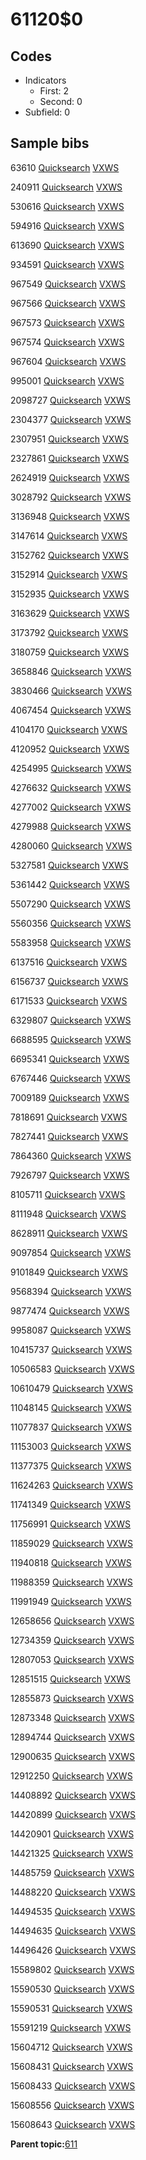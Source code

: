 # 61120$0

## Codes

-   Indicators
    -   First: 2
    -   Second: 0
-   Subfield: 0

## Sample bibs

63610 [Quicksearch](https://search.library.yale.edu/catalog/63610) [VXWS](http://prodorbis.library.yale.edu:7014/vxws/GetHoldingsService?bibId=63610)

240911 [Quicksearch](https://search.library.yale.edu/catalog/240911) [VXWS](http://prodorbis.library.yale.edu:7014/vxws/GetHoldingsService?bibId=240911)

530616 [Quicksearch](https://search.library.yale.edu/catalog/530616) [VXWS](http://prodorbis.library.yale.edu:7014/vxws/GetHoldingsService?bibId=530616)

594916 [Quicksearch](https://search.library.yale.edu/catalog/594916) [VXWS](http://prodorbis.library.yale.edu:7014/vxws/GetHoldingsService?bibId=594916)

613690 [Quicksearch](https://search.library.yale.edu/catalog/613690) [VXWS](http://prodorbis.library.yale.edu:7014/vxws/GetHoldingsService?bibId=613690)

934591 [Quicksearch](https://search.library.yale.edu/catalog/934591) [VXWS](http://prodorbis.library.yale.edu:7014/vxws/GetHoldingsService?bibId=934591)

967549 [Quicksearch](https://search.library.yale.edu/catalog/967549) [VXWS](http://prodorbis.library.yale.edu:7014/vxws/GetHoldingsService?bibId=967549)

967566 [Quicksearch](https://search.library.yale.edu/catalog/967566) [VXWS](http://prodorbis.library.yale.edu:7014/vxws/GetHoldingsService?bibId=967566)

967573 [Quicksearch](https://search.library.yale.edu/catalog/967573) [VXWS](http://prodorbis.library.yale.edu:7014/vxws/GetHoldingsService?bibId=967573)

967574 [Quicksearch](https://search.library.yale.edu/catalog/967574) [VXWS](http://prodorbis.library.yale.edu:7014/vxws/GetHoldingsService?bibId=967574)

967604 [Quicksearch](https://search.library.yale.edu/catalog/967604) [VXWS](http://prodorbis.library.yale.edu:7014/vxws/GetHoldingsService?bibId=967604)

995001 [Quicksearch](https://search.library.yale.edu/catalog/995001) [VXWS](http://prodorbis.library.yale.edu:7014/vxws/GetHoldingsService?bibId=995001)

2098727 [Quicksearch](https://search.library.yale.edu/catalog/2098727) [VXWS](http://prodorbis.library.yale.edu:7014/vxws/GetHoldingsService?bibId=2098727)

2304377 [Quicksearch](https://search.library.yale.edu/catalog/2304377) [VXWS](http://prodorbis.library.yale.edu:7014/vxws/GetHoldingsService?bibId=2304377)

2307951 [Quicksearch](https://search.library.yale.edu/catalog/2307951) [VXWS](http://prodorbis.library.yale.edu:7014/vxws/GetHoldingsService?bibId=2307951)

2327861 [Quicksearch](https://search.library.yale.edu/catalog/2327861) [VXWS](http://prodorbis.library.yale.edu:7014/vxws/GetHoldingsService?bibId=2327861)

2624919 [Quicksearch](https://search.library.yale.edu/catalog/2624919) [VXWS](http://prodorbis.library.yale.edu:7014/vxws/GetHoldingsService?bibId=2624919)

3028792 [Quicksearch](https://search.library.yale.edu/catalog/3028792) [VXWS](http://prodorbis.library.yale.edu:7014/vxws/GetHoldingsService?bibId=3028792)

3136948 [Quicksearch](https://search.library.yale.edu/catalog/3136948) [VXWS](http://prodorbis.library.yale.edu:7014/vxws/GetHoldingsService?bibId=3136948)

3147614 [Quicksearch](https://search.library.yale.edu/catalog/3147614) [VXWS](http://prodorbis.library.yale.edu:7014/vxws/GetHoldingsService?bibId=3147614)

3152762 [Quicksearch](https://search.library.yale.edu/catalog/3152762) [VXWS](http://prodorbis.library.yale.edu:7014/vxws/GetHoldingsService?bibId=3152762)

3152914 [Quicksearch](https://search.library.yale.edu/catalog/3152914) [VXWS](http://prodorbis.library.yale.edu:7014/vxws/GetHoldingsService?bibId=3152914)

3152935 [Quicksearch](https://search.library.yale.edu/catalog/3152935) [VXWS](http://prodorbis.library.yale.edu:7014/vxws/GetHoldingsService?bibId=3152935)

3163629 [Quicksearch](https://search.library.yale.edu/catalog/3163629) [VXWS](http://prodorbis.library.yale.edu:7014/vxws/GetHoldingsService?bibId=3163629)

3173792 [Quicksearch](https://search.library.yale.edu/catalog/3173792) [VXWS](http://prodorbis.library.yale.edu:7014/vxws/GetHoldingsService?bibId=3173792)

3180759 [Quicksearch](https://search.library.yale.edu/catalog/3180759) [VXWS](http://prodorbis.library.yale.edu:7014/vxws/GetHoldingsService?bibId=3180759)

3658846 [Quicksearch](https://search.library.yale.edu/catalog/3658846) [VXWS](http://prodorbis.library.yale.edu:7014/vxws/GetHoldingsService?bibId=3658846)

3830466 [Quicksearch](https://search.library.yale.edu/catalog/3830466) [VXWS](http://prodorbis.library.yale.edu:7014/vxws/GetHoldingsService?bibId=3830466)

4067454 [Quicksearch](https://search.library.yale.edu/catalog/4067454) [VXWS](http://prodorbis.library.yale.edu:7014/vxws/GetHoldingsService?bibId=4067454)

4104170 [Quicksearch](https://search.library.yale.edu/catalog/4104170) [VXWS](http://prodorbis.library.yale.edu:7014/vxws/GetHoldingsService?bibId=4104170)

4120952 [Quicksearch](https://search.library.yale.edu/catalog/4120952) [VXWS](http://prodorbis.library.yale.edu:7014/vxws/GetHoldingsService?bibId=4120952)

4254995 [Quicksearch](https://search.library.yale.edu/catalog/4254995) [VXWS](http://prodorbis.library.yale.edu:7014/vxws/GetHoldingsService?bibId=4254995)

4276632 [Quicksearch](https://search.library.yale.edu/catalog/4276632) [VXWS](http://prodorbis.library.yale.edu:7014/vxws/GetHoldingsService?bibId=4276632)

4277002 [Quicksearch](https://search.library.yale.edu/catalog/4277002) [VXWS](http://prodorbis.library.yale.edu:7014/vxws/GetHoldingsService?bibId=4277002)

4279988 [Quicksearch](https://search.library.yale.edu/catalog/4279988) [VXWS](http://prodorbis.library.yale.edu:7014/vxws/GetHoldingsService?bibId=4279988)

4280060 [Quicksearch](https://search.library.yale.edu/catalog/4280060) [VXWS](http://prodorbis.library.yale.edu:7014/vxws/GetHoldingsService?bibId=4280060)

5327581 [Quicksearch](https://search.library.yale.edu/catalog/5327581) [VXWS](http://prodorbis.library.yale.edu:7014/vxws/GetHoldingsService?bibId=5327581)

5361442 [Quicksearch](https://search.library.yale.edu/catalog/5361442) [VXWS](http://prodorbis.library.yale.edu:7014/vxws/GetHoldingsService?bibId=5361442)

5507290 [Quicksearch](https://search.library.yale.edu/catalog/5507290) [VXWS](http://prodorbis.library.yale.edu:7014/vxws/GetHoldingsService?bibId=5507290)

5560356 [Quicksearch](https://search.library.yale.edu/catalog/5560356) [VXWS](http://prodorbis.library.yale.edu:7014/vxws/GetHoldingsService?bibId=5560356)

5583958 [Quicksearch](https://search.library.yale.edu/catalog/5583958) [VXWS](http://prodorbis.library.yale.edu:7014/vxws/GetHoldingsService?bibId=5583958)

6137516 [Quicksearch](https://search.library.yale.edu/catalog/6137516) [VXWS](http://prodorbis.library.yale.edu:7014/vxws/GetHoldingsService?bibId=6137516)

6156737 [Quicksearch](https://search.library.yale.edu/catalog/6156737) [VXWS](http://prodorbis.library.yale.edu:7014/vxws/GetHoldingsService?bibId=6156737)

6171533 [Quicksearch](https://search.library.yale.edu/catalog/6171533) [VXWS](http://prodorbis.library.yale.edu:7014/vxws/GetHoldingsService?bibId=6171533)

6329807 [Quicksearch](https://search.library.yale.edu/catalog/6329807) [VXWS](http://prodorbis.library.yale.edu:7014/vxws/GetHoldingsService?bibId=6329807)

6688595 [Quicksearch](https://search.library.yale.edu/catalog/6688595) [VXWS](http://prodorbis.library.yale.edu:7014/vxws/GetHoldingsService?bibId=6688595)

6695341 [Quicksearch](https://search.library.yale.edu/catalog/6695341) [VXWS](http://prodorbis.library.yale.edu:7014/vxws/GetHoldingsService?bibId=6695341)

6767446 [Quicksearch](https://search.library.yale.edu/catalog/6767446) [VXWS](http://prodorbis.library.yale.edu:7014/vxws/GetHoldingsService?bibId=6767446)

7009189 [Quicksearch](https://search.library.yale.edu/catalog/7009189) [VXWS](http://prodorbis.library.yale.edu:7014/vxws/GetHoldingsService?bibId=7009189)

7818691 [Quicksearch](https://search.library.yale.edu/catalog/7818691) [VXWS](http://prodorbis.library.yale.edu:7014/vxws/GetHoldingsService?bibId=7818691)

7827441 [Quicksearch](https://search.library.yale.edu/catalog/7827441) [VXWS](http://prodorbis.library.yale.edu:7014/vxws/GetHoldingsService?bibId=7827441)

7864360 [Quicksearch](https://search.library.yale.edu/catalog/7864360) [VXWS](http://prodorbis.library.yale.edu:7014/vxws/GetHoldingsService?bibId=7864360)

7926797 [Quicksearch](https://search.library.yale.edu/catalog/7926797) [VXWS](http://prodorbis.library.yale.edu:7014/vxws/GetHoldingsService?bibId=7926797)

8105711 [Quicksearch](https://search.library.yale.edu/catalog/8105711) [VXWS](http://prodorbis.library.yale.edu:7014/vxws/GetHoldingsService?bibId=8105711)

8111948 [Quicksearch](https://search.library.yale.edu/catalog/8111948) [VXWS](http://prodorbis.library.yale.edu:7014/vxws/GetHoldingsService?bibId=8111948)

8628911 [Quicksearch](https://search.library.yale.edu/catalog/8628911) [VXWS](http://prodorbis.library.yale.edu:7014/vxws/GetHoldingsService?bibId=8628911)

9097854 [Quicksearch](https://search.library.yale.edu/catalog/9097854) [VXWS](http://prodorbis.library.yale.edu:7014/vxws/GetHoldingsService?bibId=9097854)

9101849 [Quicksearch](https://search.library.yale.edu/catalog/9101849) [VXWS](http://prodorbis.library.yale.edu:7014/vxws/GetHoldingsService?bibId=9101849)

9568394 [Quicksearch](https://search.library.yale.edu/catalog/9568394) [VXWS](http://prodorbis.library.yale.edu:7014/vxws/GetHoldingsService?bibId=9568394)

9877474 [Quicksearch](https://search.library.yale.edu/catalog/9877474) [VXWS](http://prodorbis.library.yale.edu:7014/vxws/GetHoldingsService?bibId=9877474)

9958087 [Quicksearch](https://search.library.yale.edu/catalog/9958087) [VXWS](http://prodorbis.library.yale.edu:7014/vxws/GetHoldingsService?bibId=9958087)

10415737 [Quicksearch](https://search.library.yale.edu/catalog/10415737) [VXWS](http://prodorbis.library.yale.edu:7014/vxws/GetHoldingsService?bibId=10415737)

10506583 [Quicksearch](https://search.library.yale.edu/catalog/10506583) [VXWS](http://prodorbis.library.yale.edu:7014/vxws/GetHoldingsService?bibId=10506583)

10610479 [Quicksearch](https://search.library.yale.edu/catalog/10610479) [VXWS](http://prodorbis.library.yale.edu:7014/vxws/GetHoldingsService?bibId=10610479)

11048145 [Quicksearch](https://search.library.yale.edu/catalog/11048145) [VXWS](http://prodorbis.library.yale.edu:7014/vxws/GetHoldingsService?bibId=11048145)

11077837 [Quicksearch](https://search.library.yale.edu/catalog/11077837) [VXWS](http://prodorbis.library.yale.edu:7014/vxws/GetHoldingsService?bibId=11077837)

11153003 [Quicksearch](https://search.library.yale.edu/catalog/11153003) [VXWS](http://prodorbis.library.yale.edu:7014/vxws/GetHoldingsService?bibId=11153003)

11377375 [Quicksearch](https://search.library.yale.edu/catalog/11377375) [VXWS](http://prodorbis.library.yale.edu:7014/vxws/GetHoldingsService?bibId=11377375)

11624263 [Quicksearch](https://search.library.yale.edu/catalog/11624263) [VXWS](http://prodorbis.library.yale.edu:7014/vxws/GetHoldingsService?bibId=11624263)

11741349 [Quicksearch](https://search.library.yale.edu/catalog/11741349) [VXWS](http://prodorbis.library.yale.edu:7014/vxws/GetHoldingsService?bibId=11741349)

11756991 [Quicksearch](https://search.library.yale.edu/catalog/11756991) [VXWS](http://prodorbis.library.yale.edu:7014/vxws/GetHoldingsService?bibId=11756991)

11859029 [Quicksearch](https://search.library.yale.edu/catalog/11859029) [VXWS](http://prodorbis.library.yale.edu:7014/vxws/GetHoldingsService?bibId=11859029)

11940818 [Quicksearch](https://search.library.yale.edu/catalog/11940818) [VXWS](http://prodorbis.library.yale.edu:7014/vxws/GetHoldingsService?bibId=11940818)

11988359 [Quicksearch](https://search.library.yale.edu/catalog/11988359) [VXWS](http://prodorbis.library.yale.edu:7014/vxws/GetHoldingsService?bibId=11988359)

11991949 [Quicksearch](https://search.library.yale.edu/catalog/11991949) [VXWS](http://prodorbis.library.yale.edu:7014/vxws/GetHoldingsService?bibId=11991949)

12658656 [Quicksearch](https://search.library.yale.edu/catalog/12658656) [VXWS](http://prodorbis.library.yale.edu:7014/vxws/GetHoldingsService?bibId=12658656)

12734359 [Quicksearch](https://search.library.yale.edu/catalog/12734359) [VXWS](http://prodorbis.library.yale.edu:7014/vxws/GetHoldingsService?bibId=12734359)

12807053 [Quicksearch](https://search.library.yale.edu/catalog/12807053) [VXWS](http://prodorbis.library.yale.edu:7014/vxws/GetHoldingsService?bibId=12807053)

12851515 [Quicksearch](https://search.library.yale.edu/catalog/12851515) [VXWS](http://prodorbis.library.yale.edu:7014/vxws/GetHoldingsService?bibId=12851515)

12855873 [Quicksearch](https://search.library.yale.edu/catalog/12855873) [VXWS](http://prodorbis.library.yale.edu:7014/vxws/GetHoldingsService?bibId=12855873)

12873348 [Quicksearch](https://search.library.yale.edu/catalog/12873348) [VXWS](http://prodorbis.library.yale.edu:7014/vxws/GetHoldingsService?bibId=12873348)

12894744 [Quicksearch](https://search.library.yale.edu/catalog/12894744) [VXWS](http://prodorbis.library.yale.edu:7014/vxws/GetHoldingsService?bibId=12894744)

12900635 [Quicksearch](https://search.library.yale.edu/catalog/12900635) [VXWS](http://prodorbis.library.yale.edu:7014/vxws/GetHoldingsService?bibId=12900635)

12912250 [Quicksearch](https://search.library.yale.edu/catalog/12912250) [VXWS](http://prodorbis.library.yale.edu:7014/vxws/GetHoldingsService?bibId=12912250)

14408892 [Quicksearch](https://search.library.yale.edu/catalog/14408892) [VXWS](http://prodorbis.library.yale.edu:7014/vxws/GetHoldingsService?bibId=14408892)

14420899 [Quicksearch](https://search.library.yale.edu/catalog/14420899) [VXWS](http://prodorbis.library.yale.edu:7014/vxws/GetHoldingsService?bibId=14420899)

14420901 [Quicksearch](https://search.library.yale.edu/catalog/14420901) [VXWS](http://prodorbis.library.yale.edu:7014/vxws/GetHoldingsService?bibId=14420901)

14421325 [Quicksearch](https://search.library.yale.edu/catalog/14421325) [VXWS](http://prodorbis.library.yale.edu:7014/vxws/GetHoldingsService?bibId=14421325)

14485759 [Quicksearch](https://search.library.yale.edu/catalog/14485759) [VXWS](http://prodorbis.library.yale.edu:7014/vxws/GetHoldingsService?bibId=14485759)

14488220 [Quicksearch](https://search.library.yale.edu/catalog/14488220) [VXWS](http://prodorbis.library.yale.edu:7014/vxws/GetHoldingsService?bibId=14488220)

14494535 [Quicksearch](https://search.library.yale.edu/catalog/14494535) [VXWS](http://prodorbis.library.yale.edu:7014/vxws/GetHoldingsService?bibId=14494535)

14494635 [Quicksearch](https://search.library.yale.edu/catalog/14494635) [VXWS](http://prodorbis.library.yale.edu:7014/vxws/GetHoldingsService?bibId=14494635)

14496426 [Quicksearch](https://search.library.yale.edu/catalog/14496426) [VXWS](http://prodorbis.library.yale.edu:7014/vxws/GetHoldingsService?bibId=14496426)

15589802 [Quicksearch](https://search.library.yale.edu/catalog/15589802) [VXWS](http://prodorbis.library.yale.edu:7014/vxws/GetHoldingsService?bibId=15589802)

15590530 [Quicksearch](https://search.library.yale.edu/catalog/15590530) [VXWS](http://prodorbis.library.yale.edu:7014/vxws/GetHoldingsService?bibId=15590530)

15590531 [Quicksearch](https://search.library.yale.edu/catalog/15590531) [VXWS](http://prodorbis.library.yale.edu:7014/vxws/GetHoldingsService?bibId=15590531)

15591219 [Quicksearch](https://search.library.yale.edu/catalog/15591219) [VXWS](http://prodorbis.library.yale.edu:7014/vxws/GetHoldingsService?bibId=15591219)

15604712 [Quicksearch](https://search.library.yale.edu/catalog/15604712) [VXWS](http://prodorbis.library.yale.edu:7014/vxws/GetHoldingsService?bibId=15604712)

15608431 [Quicksearch](https://search.library.yale.edu/catalog/15608431) [VXWS](http://prodorbis.library.yale.edu:7014/vxws/GetHoldingsService?bibId=15608431)

15608433 [Quicksearch](https://search.library.yale.edu/catalog/15608433) [VXWS](http://prodorbis.library.yale.edu:7014/vxws/GetHoldingsService?bibId=15608433)

15608556 [Quicksearch](https://search.library.yale.edu/catalog/15608556) [VXWS](http://prodorbis.library.yale.edu:7014/vxws/GetHoldingsService?bibId=15608556)

15608643 [Quicksearch](https://search.library.yale.edu/catalog/15608643) [VXWS](http://prodorbis.library.yale.edu:7014/vxws/GetHoldingsService?bibId=15608643)

**Parent topic:**[611](../../tags/611/611.md)

